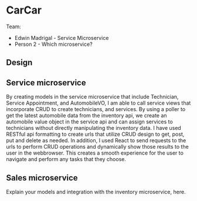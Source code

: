 # CarCar

Team:

- Edwin Madrigal - Service Microservice
- Person 2 - Which microservice?

## Design

## Service microservice

By creating models in the service microservice that include Technician, Service Appointment, and AutomobileVO, I am able to call service views that incorporate CRUD to create technicians, and services. By using a poller to get the latest automobile data from the inventory api, we create an automobile value object in the service api and can assign services to technicians without directly manipulating the inventory data. I have used RESTful api formatting to create urls that utilize CRUD design to get, post, put and delete as needed. In addition, I used React to send requests to the urls to perform CRUD operations and dynamically show those results to the user in the webbrowser. This creates a smooth experience for the user to navigate and perform any tasks that they choose.

## Sales microservice

Explain your models and integration with the inventory
microservice, here.
